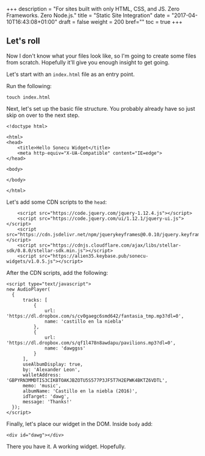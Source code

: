 +++
description = "For sites built with only HTML, CSS, and JS. Zero Frameworks. Zero Node.js."
title = "Static Site Integration"
date = "2017-04-10T16:43:08+01:00"
draft = false
weight = 200
bref=""
toc = true
+++

## Let's roll

Now I don't know what your files look like, so I'm going to create some files from scratch. Hopefully it'll give you enough insight to get going.

Let's start with an `index.html` file as an entry point.

Run the following: 

```
touch index.html
```

Next, let's set up the basic file structure. You probably already have so just skip on over to the next step.

```
<!doctype html>

<html>
<head>
    <title>Hello Sonecu Widget</title> 
    <meta http-equiv="X-UA-Compatible" content="IE=edge">
</head>

<body>

</body>

</html>
```

Let's add some CDN scripts to the `head`:

```
    <script src="https://code.jquery.com/jquery-1.12.4.js"></script>
    <script src="https://code.jquery.com/ui/1.12.1/jquery-ui.js"></script>
    <script src="https://cdn.jsdelivr.net/npm/jquerykeyframes@0.0.10/jquery.keyframes.js"></script>
    <script src="https://cdnjs.cloudflare.com/ajax/libs/stellar-sdk/0.8.0/stellar-sdk.min.js"></script>
    <script src="https://alien35.keybase.pub/sonecu-widgets/v1.0.5.js"></script>
```

After the CDN scripts, add the following:

```
<script type="text/javascript">
new AudioPlayer(
  {
      tracks: [
          {
              url: 'https://dl.dropbox.com/s/cv0gaegc6smd642/fantasia_tmp.mp3?dl=0',
              name: 'castillo en la niebla'
          },
          {
              url: 'https://dl.dropbox.com/s/qf1l478n8awdapu/pavilions.mp3?dl=0',
              name: 'dawggss'
          }
      ],
      useAlbumDisplay: true,
      by: 'Alexander Leon',
      walletAddress: 'GBPYRN3MMDTIS3CIKBTOAKJBZOTU5S577P3JF5T7H2EPWK4BKTZ6VDTL',
      memo: 'music',
      albumName: 'Castillo en la niebla (2016)',
      idTarget: 'dawg',
      message: 'Thanks!'
  });
</script>  
```

Finally, let's place our widget in the DOM. Inside `body` add:

```
<div id="dawg"></div>
```

There you have it. A working widget. Hopefully.

<br />
<br />
<br />
<br />
<br />
<br />
<br />
